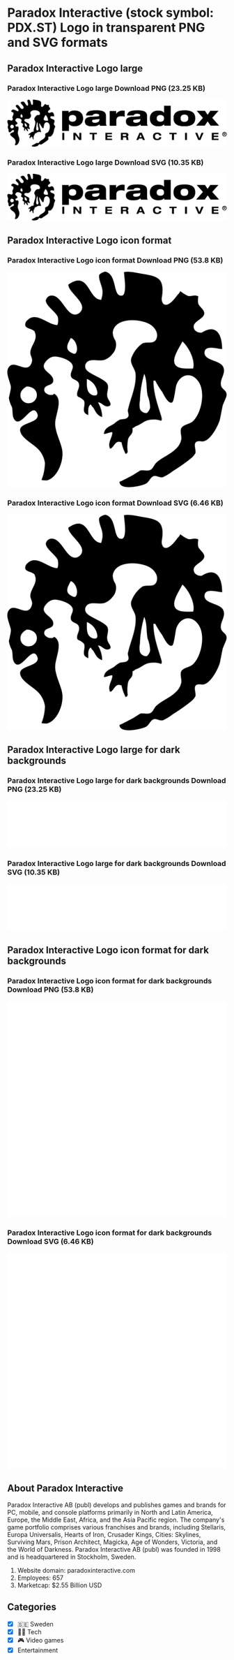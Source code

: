 # Paradox Interactive (stock symbol: PDX.ST) Logo in transparent PNG and SVG formats

## Paradox Interactive Logo large

### Paradox Interactive Logo large Download PNG (23.25 KB)

![Paradox Interactive Logo large Download PNG (23.25 KB)](/img/orig/PDX.ST_BIG-5c3da296.png)

### Paradox Interactive Logo large Download SVG (10.35 KB)

![Paradox Interactive Logo large Download SVG (10.35 KB)](/img/orig/PDX.ST_BIG-08489f78.svg)

## Paradox Interactive Logo icon format

### Paradox Interactive Logo icon format Download PNG (53.8 KB)

![Paradox Interactive Logo icon format Download PNG (53.8 KB)](/img/orig/PDX.ST-eb6f40ec.png)

### Paradox Interactive Logo icon format Download SVG (6.46 KB)

![Paradox Interactive Logo icon format Download SVG (6.46 KB)](/img/orig/PDX.ST-ac91e451.svg)

## Paradox Interactive Logo large for dark backgrounds

### Paradox Interactive Logo large for dark backgrounds Download PNG (23.25 KB)

![Paradox Interactive Logo large for dark backgrounds Download PNG (23.25 KB)](/img/orig/PDX.ST_BIG.D-96daf82f.png)

### Paradox Interactive Logo large for dark backgrounds Download SVG (10.35 KB)

![Paradox Interactive Logo large for dark backgrounds Download SVG (10.35 KB)](/img/orig/PDX.ST_BIG.D-26714d25.svg)

## Paradox Interactive Logo icon format for dark backgrounds

### Paradox Interactive Logo icon format for dark backgrounds Download PNG (53.8 KB)

![Paradox Interactive Logo icon format for dark backgrounds Download PNG (53.8 KB)](/img/orig/PDX.ST.D-9191178e.png)

### Paradox Interactive Logo icon format for dark backgrounds Download SVG (6.46 KB)

![Paradox Interactive Logo icon format for dark backgrounds Download SVG (6.46 KB)](/img/orig/PDX.ST.D-7eef982e.svg)

## About Paradox Interactive

Paradox Interactive AB (publ) develops and publishes games and brands for PC, mobile, and console platforms primarily in North and Latin America, Europe, the Middle East, Africa, and the Asia Pacific region. The company's game portfolio comprises various franchises and brands, including Stellaris, Europa Universalis, Hearts of Iron, Crusader Kings, Cities: Skylines, Surviving Mars, Prison Architect, Magicka, Age of Wonders, Victoria, and the World of Darkness. Paradox Interactive AB (publ) was founded in 1998 and is headquartered in Stockholm, Sweden.

1. Website domain: paradoxinteractive.com
2. Employees: 657
3. Marketcap: $2.55 Billion USD


## Categories
- [x] 🇸🇪 Sweden
- [x] 👩‍💻 Tech
- [x] 🎮 Video games
- [x] Entertainment
